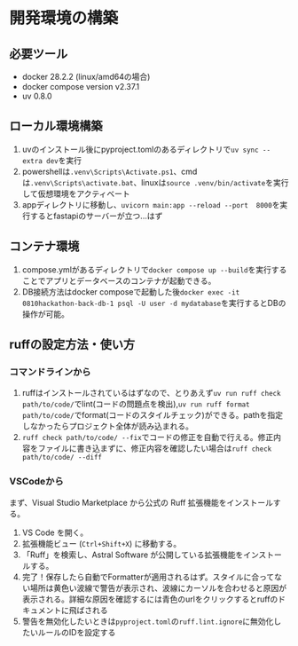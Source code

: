 # 開発環境の構築

## 必要ツール

- docker 28.2.2 (linux/amd64の場合)
- docker compose version v2.37.1
- uv 0.8.0

## ローカル環境構築

1. uvのインストール後にpyproject.tomlのあるディレクトリで`uv sync --extra dev`を実行
2. powershellは`.venv\Scripts\Activate.ps1`、cmdは`.venv\Scripts\activate.bat`、linuxは`source .venv/bin/activate`を実行して仮想環境をアクティベート
3. appディレクトリに移動し、`uvicorn main:app --reload --port  8000`を実行するとfastapiのサーバーが立つ...はず

## コンテナ環境

1. compose.ymlがあるディレクトリで`docker compose up --build`を実行することでアプリとデータベースのコンテナが起動できる。
2. DB接続方法はdocker composeで起動した後`docker exec -it 0810hackathon-back-db-1 psql -U user -d mydatabase`を実行するとDBの操作が可能。

## ruffの設定方法・使い方

### コマンドラインから

1. ruffはインストールされているはずなので、とりあえず`uv run ruff check path/to/code/`でlint(コードの問題点を検出),`uv run ruff format path/to/code/`でformat(コードのスタイルチェック)ができる。pathを指定しなかったらプロジェクト全体が読み込まれる。
2. `ruff check path/to/code/ --fix`でコードの修正を自動で行える。修正内容をファイルに書き込まずに、修正内容を確認したい場合は`ruff check path/to/code/ --diff`

### VSCodeから

まず、Visual Studio Marketplace から公式の Ruff 拡張機能をインストールする。

1. VS Code を開く。
2. 拡張機能ビュー (`Ctrl+Shift+X`) に移動する。
3. 「Ruff」を検索し、Astral Software が公開している拡張機能をインストールする。
4.  完了！保存したら自動でFormatterが適用されるはず。スタイルに合ってない場所は黄色い波線で警告が表示され、波線にカーソルを合わせると原因が表示される。詳細な原因を確認するには青色のurlをクリックするとruffのドキュメントに飛ばされる
5.  警告を無効化したいときは`pyproject.toml`の`ruff.lint.ignore`に無効化したいルールのIDを設定する